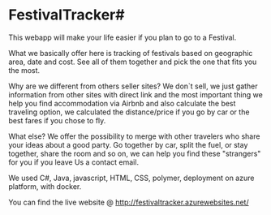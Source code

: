 # FestivalTracker#
 

This webapp will make your life easier if you plan to go to a Festival.

What we basically offer here is tracking of festivals based on geographic area, date and cost. See all of them together and pick the one that fits you the most.

Why are we different from others seller sites? We don`t sell, we just gather information from other sites with direct link and the most important thing we help you find accommodation via Airbnb and also calculate the best traveling option, we calculated the distance/price if you go by car or the best fares if you chose to fly.

What else? We offer the possibility to merge with other travelers who share your ideas about a good party. Go together by car, split the fuel, or stay together, share the room and so on, we can help you find these "strangers" for you if you leave Us a contact email.

We used C#, Java, javascript, HTML, CSS,  polymer, deployment on azure platform, with docker.

You can find the live website @ http://festivaltracker.azurewebsites.net/
